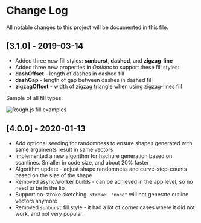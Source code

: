 # Change Log

All notable changes to this project will be documented in this file.

## [3.1.0] - 2019-03-14

* Added three new fill styles: **sunburst**, **dashed**, and **zigzag-line**
* Added three new properties in *Options* to support these fill styles:
* **dashOffset** - length of dashes in dashed fill
* **dashGap** - length of gap between dashes in dashed fill
* **zigzagOffset** - width of zigzag triangle when using zigzag-lines fill

Sample of all fill types:

![Rough.js fill examples](https://roughjs.com/images/main/m14.png)

## [4.0.0] - 2020-01-13

* Add optional seeding for randomness to ensure shapes generated with same arguments result in same vectors
* Implemented a new algorithm for hachure generation based on scanlines. Smaller in code size, and about 20% faster
* Algorithm update - adjust shape randomness and curve-step-counts based on the size of the shape
* Removed async/worker builds - can be achieved in the app level, so no need to be in the lib
* Support no-stroke sketching. `stroke: "none"` will not generate outline vectors anymore
* Removed `sunburst` fill style - it had a lot of corner cases where it did not work, and not very popular.
